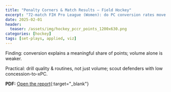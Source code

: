 ```yaml
---
title: "Penalty Corners & Match Results — Field Hockey"
excerpt: "72-match FIH Pro League (Women): do PC conversion rates move the points column?"
date: 2025-02-01
header:
  teaser: /assets/img/hockey_pccr_points_1200x630.png
categories: [hockey]
tags: [set-plays, applied, viz]
---
```

Finding: conversion explains a meaningful share of points; volume alone is weaker.

Practical: drill quality & routines, not just volume; scout defenders with low concession-to-xPC.

**PDF:** [Open the report](/The%20Relationship%20Between%20Penalty%20Corner%20Conversion%20Rates%20and%20Match%20Results%20in%20Field%20Hockey.pdf){:target="_blank"}
